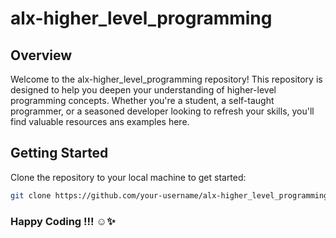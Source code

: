# alx-higher_level_programming

## Overview

Welcome to the alx-higher_level_programming repository! This repository is designed to help you deepen your understanding of higher-level programming concepts. Whether you're a student, a self-taught programmer, or a seasoned developer looking to refresh your skills, you'll find valuable resources ans examples here.

## Getting Started

Clone the repository to your local machine to get started:

```bash
git clone https://github.com/your-username/alx-higher_level_programming.git
```
### Happy Coding !!! ☺️✨
